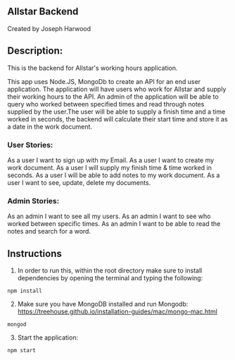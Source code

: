 ## Allstar Backend
Created by Joseph Harwood

## Description:

This is the backend for Allstar's working hours application.

This app uses Node.JS, MongoDb to create an API for an end user application. The
application will have users who work for Allstar and supply their working hours to the API.
An admin of the application will be able to query who worked between specified
times and read through notes supplied by the user.The user will be able to supply a finish
time and a time worked in seconds, the backend will calculate their start time and store it
as a date in the work document.

### User Stories:
As a user I want to sign up with my Email.
As a user I want to create my work document.
As a user I will supply my finish time & time worked in seconds.
As a user I will be able to add notes to my work document.
As a user I want to see, update, delete my documents.
### Admin Stories:
As an admin I want to see all my users.
As an admin I want to see who worked between specific times.
As an admin I want to be able to read the notes and search for a word.

## Instructions

1) In order to run this, within the root directory make sure to install dependencies by opening
the terminal and typing the following:

  `npm install`

2) Make sure you have MongoDB installed and run Mongodb:
https://treehouse.github.io/installation-guides/mac/mongo-mac.html

  `mongod`

3) Start the application:

  `npm start`
